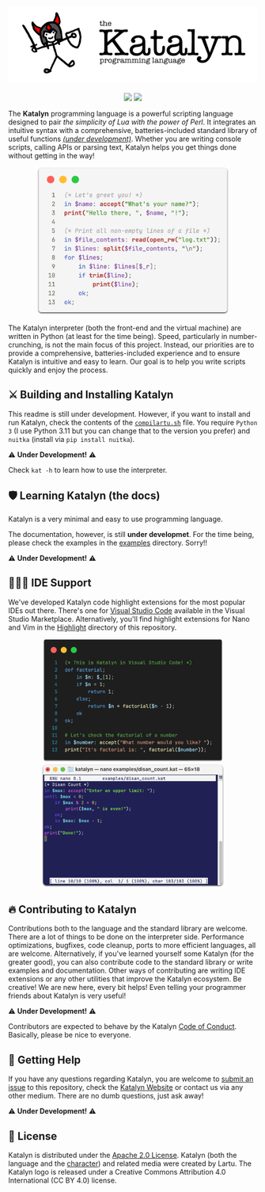 <p align=center>
    <img src="images/logo_small.png">
    <br><br>
    <img src="https://img.shields.io/badge/release-v0.0.1-red.svg">
    <img src="https://img.shields.io/badge/license-_apache_2.0-green">
</p>

The **Katalyn** programming language is a powerful scripting language designed to pair _the simplicity of Lua with the power of Perl_.
It integrates an intuitive syntax with a comprehensive, batteries-included standard library of useful functions _[(under development)](#contributing-to-katalyn)_. Whether you are
writing console scripts, calling APIs or parsing text, Katalyn helps you get things done without getting in the way!

<p align=center>
    <img src="images/code.png" height=300px width=auto>
</p>

The Katalyn interpreter (both the front-end and the virtual machine) are written in Python (at least for the time being).
Speed, particularly in number-crunching, is not the main focus of this project. Instead, our priorities are to provide
a comprehensive, batteries-included experience and to ensure Katalyn is intuitive and easy to learn. Our goal is to
help you write scripts quickly and enjoy the process.

## ⚔️ Building and Installing Katalyn

This readme is still under development. However, if you want to install and run Katalyn, check the contents of
the [`compilartu.sh`](/compilartu.sh) file. You require `Python 3` (I use Python 3.11 but you can change that
to the version you prefer) and `nuitka` (install via `pip install nuitka`).

⚠️ **Under Development!** ⚠️

Check `kat -h` to learn how to use the interpreter.

## 🛡️ Learning Katalyn (the docs)

Katalyn is a very minimal and easy to use programming language.

The documentation, however, is still **under developmet**. For the time being, please check the examples in the [examples](/examples)
directory. Sorry!!

⚠️ **Under Development!** ⚠️


## 🧙🏻‍♂️ IDE Support

We've developed Katalyn code highlight extensions for the most popular IDEs out there. There's one for [Visual Studio Code](https://marketplace.visualstudio.com/items?itemName=Lartu.katalyn-syntax-highlight) available in the Visual Studio Marketplace.
Alternatively, you'll find highlight extensions for Nano and Vim in the [Highlight](/highlight) directory of this repository.

<p align=center>
<img src="images/vsc.png" height=250px width=auto> <img src="images/nano.png" height=250px width=auto>
</p>

## 🔥 Contributing to Katalyn

Contributions both to the language and the standard library are welcome. There are a lot of things to be done on the interpreter side.
Performance optimizations, bugfixes, code cleanup, ports to more efficient languages, all are welcome. Alternatively, if you've
learned yourself some Katalyn (for the greater good), you can also contribute code to the standard library or write examples and
documentation. Other ways of contributing are writing IDE extensions or any other utilities that improve the Katalyn ecosystem.
Be creative! We are new here, every bit helps! Even telling your programmer friends about Katalyn is very useful!

⚠️ **Under Development!** ⚠️

Contributors are expected to behave by the Katalyn [Code of Conduct](.). Basically, please be nice to everyone.

## 🏰 Getting Help

If you have any questions regarding Katalyn, you are welcome to [submit an issue](https://github.com/Lartu/katalyn/issues) to this repository, check the [Katalyn Website](.) or contact us via any other medium. There are no dumb questions, just ask away!

⚠️ **Under Development!** ⚠️

## 👑 License

Katalyn is distributed under the [Apache 2.0 License](LICENSE). Katalyn (both the language and the [character](https://eterspire.com)) and related media were created by Lartu. The Katalyn logo is released under a Creative Commons Attribution 4.0 International (CC BY 4.0) license.

